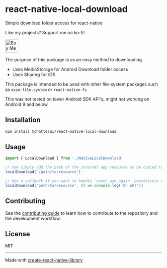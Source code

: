 # react-native-local-download

Simple download folder access for react-native

Like my projects? Support me on ko-fi!

<a href='https://ko-fi.com/W7W7X8T7W' target='_blank'><img height='42' style='border:0px;height:42px;' src='https://storage.ko-fi.com/cdn/kofi6.png?v=6' border='0' alt='Buy Me a Coffee at ko-fi.com' /></a>

The purpose of this package is as an easy method to downloading.

- Uses MediaStorage for Android Download folder access
- Uses Sharing for iOS

This package is intended to be used with other file-system packages such as `expo-file-system` or `react-native-fs`

This was not tested on lower Android SDK API's, might not working on Android 9 and below.

## Installation

```sh
npm install @chatterui/react-native-local-download
```

## Usage

```js
import { LocalDownload } from './NativeLocalDownload'

// Use simply add the path of the internal app resource to be copied to downloads
localDownload('/path/to/resource')

// Use a callback if you want to handle `never_ask_again` permissions on Android
localDownload('path/to/resource', () => console.log('Uh oh!'))
```

## Contributing

See the [contributing guide](CONTRIBUTING.md) to learn how to contribute to the repository and the development workflow.

## License

MIT

---

Made with [create-react-native-library](https://github.com/callstack/react-native-builder-bob)
